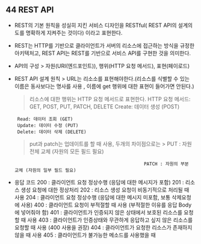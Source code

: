 ## 44 REST API

- REST의 기본 원칙을 성실히 지킨 서비스 디자인을 RESTful( REST API의 설계의도를 명확하게 지켜주는 것이다) 이라고 표현한다.
- REST는 HTTP를 기반으로 클라이언트가 서버의 리소스에 접근하는 방식을 규정한 아키텍처고, REST API는 REST를 기반으로 서비스 API를 구현한 것을 의미한다.

- API의 구성 > 자원(URI(엔드포인트)), 행위(HTTP 요청 메서드), 표현(페이로드)

- REST API 설계 원칙 > URL는 리소소를 표현해야한다.(리소스를 식별할 수 있는 이름은 동사보다는 명사를 사용 , 이름에 get 행위에 대한 표현이 들어가면 안된다.)

  > 리소스에 대한 행위는 HTTP 요청 메서드로 표현한다.
  > HTTP 요청 메서드: GET, POST, PUT, PATCH, DELETE
  > Create: 데이터 생성 (POST)

       Read: 데이터 조회 (GET)
       Update: 데이터 수정 (PUT)
       Delete: 데이터 삭제 (DELETE)

  > put과 patch는 업데이트를 할 때 사용, 두개의 차이점으로는 > PUT : 자원 전체 교체 (자원의 모든 필드 필요)

                                                      PATCH : 자원의 부분 교체 (자원의 일부 필드 필요)

- 응답 코드
  200 : 클라이언트 요청 정상수행 (응답에 대한 메시지가 포함)
  201 : 리소스 생성 요청에 대한 정상처리
  202 : 리소스 생성 요청이 비동기적으로 처리될 때 사용
  204 : 클라이언트 요청 정상수행 (응답에 대한 메시지 미포함, 보통 삭제요청에 사용)
  400 : 클라이언트 요청이 부적절할 때 사용 (부적절한 이유를 응답 Body에 넣어줘야 함)
  401 : 클라이언트가 인증되지 않은 상태에서 보호된 리소스를 요청할 때 사용
  403 : 클라이언트가 인증상태와 무관하게 응답하고 싶지 않은 리소스를 요청할 때 사용 (400 사용을 권장)
  404 : 클라이언트가 요청한 리소스가 존재하지 않을 때 사용
  405 : 클라이언트가 불가능한 메소드를 사용했을 때
